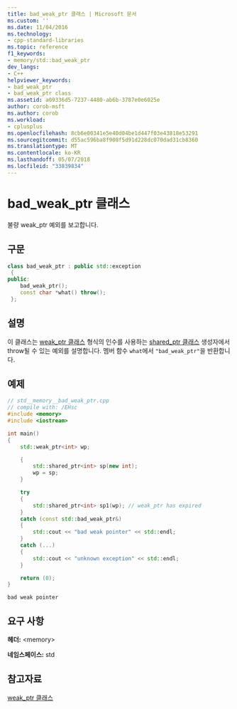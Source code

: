 ```yaml
---
title: bad_weak_ptr 클래스 | Microsoft 문서
ms.custom: ''
ms.date: 11/04/2016
ms.technology:
- cpp-standard-libraries
ms.topic: reference
f1_keywords:
- memory/std::bad_weak_ptr
dev_langs:
- C++
helpviewer_keywords:
- bad_weak_ptr
- bad_weak_ptr class
ms.assetid: a09336d5-7237-4480-ab6b-3787e0e6025e
author: corob-msft
ms.author: corob
ms.workload:
- cplusplus
ms.openlocfilehash: 8cb6e00341e5e40d04be1d447f03e43818e53291
ms.sourcegitcommit: d55ac596ba8f908f5d91d228dc070dad31cb8360
ms.translationtype: MT
ms.contentlocale: ko-KR
ms.lasthandoff: 05/07/2018
ms.locfileid: "33839834"
---
```

# <a name="badweakptr-class"></a>bad_weak_ptr 클래스

불량 weak_ptr 예외를 보고합니다.

## <a name="syntax"></a>구문

```cpp
class bad_weak_ptr : public std::exception
 {
public:
    bad_weak_ptr();
    const char *what() throw();
 };
```

## <a name="remarks"></a>설명

이 클래스는 [weak_ptr 클래스](../standard-library/weak-ptr-class.md) 형식의 인수를 사용하는 [shared_ptr 클래스](../standard-library/shared-ptr-class.md) 생성자에서 throw될 수 있는 예외를 설명합니다. 멤버 함수 `what`에서 `"bad_weak_ptr"`을 반환합니다.

## <a name="example"></a>예제

```cpp
// std__memory__bad_weak_ptr.cpp
// compile with: /EHsc
#include <memory>
#include <iostream>

int main()
{
    std::weak_ptr<int> wp;

    {
        std::shared_ptr<int> sp(new int);
        wp = sp;
    }

    try
    {
        std::shared_ptr<int> sp1(wp); // weak_ptr has expired
    }
    catch (const std::bad_weak_ptr&)
    {
        std::cout << "bad weak pointer" << std::endl;
    }
    catch (...)
    {
        std::cout << "unknown exception" << std::endl;
    }

    return (0);
}
```

```Output
bad weak pointer
```

## <a name="requirements"></a>요구 사항

**헤더:** \<memory>

**네임스페이스:** std

## <a name="see-also"></a>참고자료

[weak_ptr 클래스](../standard-library/weak-ptr-class.md)<br/>
